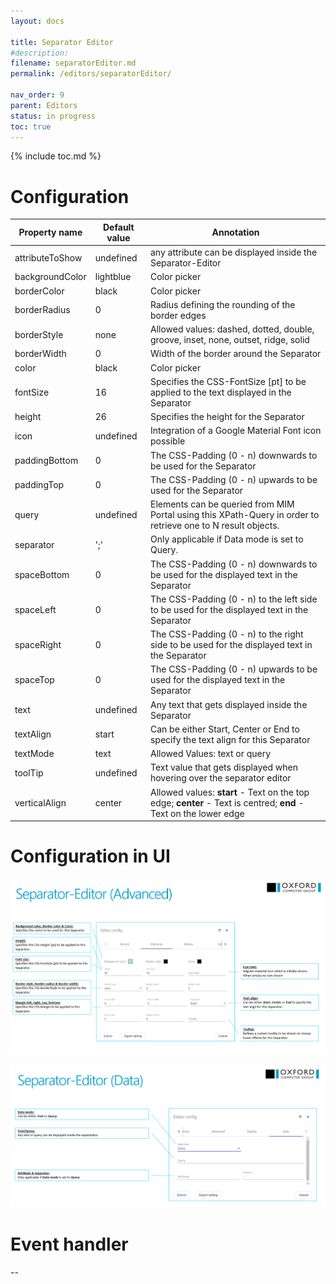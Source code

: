 ```yaml
---
layout: docs

title: Separator Editor
#description:
filename: separatorEditor.md
permalink: /editors/separatorEditor/

nav_order: 9
parent: Editors
status: in progress
toc: true
---
```

{% include toc.md %}

# Configuration

|Property name| Default value | Annotation |
|--|--|--|
|attributeToShow|undefined|any attribute can be displayed inside the Separator-Editor|
|backgroundColor|lightblue|Color picker|
|borderColor|black|Color picker|
|borderRadius|0|Radius defining the rounding of the border edges|
|borderStyle|none|Allowed values: dashed, dotted, double, groove, inset, none, outset, ridge, solid|
|borderWidth|0|Width of the border around the Separator|
|color|black|Color picker|
|fontSize|16|Specifies the CSS-FontSize [pt] to be applied to the text displayed in the Separator|
|height|26|Specifies the height for the Separator|
|icon|undefined|Integration of a Google Material Font icon possible|
|paddingBottom|0|The CSS-Padding (0 - n) downwards to be used for the Separator|
|paddingTop|0|The CSS-Padding (0 - n) upwards to be used for the Separator|
|query|undefined|Elements can be queried from MIM Portal using this XPath-Query in order to retrieve one to N result objects.|
|separator|';'|Only applicable if Data mode is set to Query.|
|spaceBottom|0|The CSS-Padding (0 - n) downwards to be used for the displayed text in the Separator|
|spaceLeft|0|The CSS-Padding (0 - n) to the left side to be used for the displayed text in the Separator|
|spaceRight|0|The CSS-Padding (0 - n) to the right side to be used for the displayed text in the Separator|
|spaceTop|0|The CSS-Padding (0 - n) upwards to be used for the displayed text in the Separator|
|text|undefined|Any text that gets displayed inside the Separator|
|textAlign|start|Can be either Start, Center or End to specify the text align for this Separator|
|textMode|text|Allowed Values: text or query|
|toolTip|undefined|Text value that gets displayed when hovering over the separator editor|
|verticalAlign|center|Allowed values: **start** - Text on the top edge; **center** - Text is centred; **end** - Text on the lower edge|

# Configuration in UI

![image.png](/img/image-babad78f-bcee-4fe8-8fa4-5e271d39045d.png)

![image.png](/img/image-c90ee1ef-e8f7-4965-a5af-4fc3bf7d948c.png)

# Event handler

--
